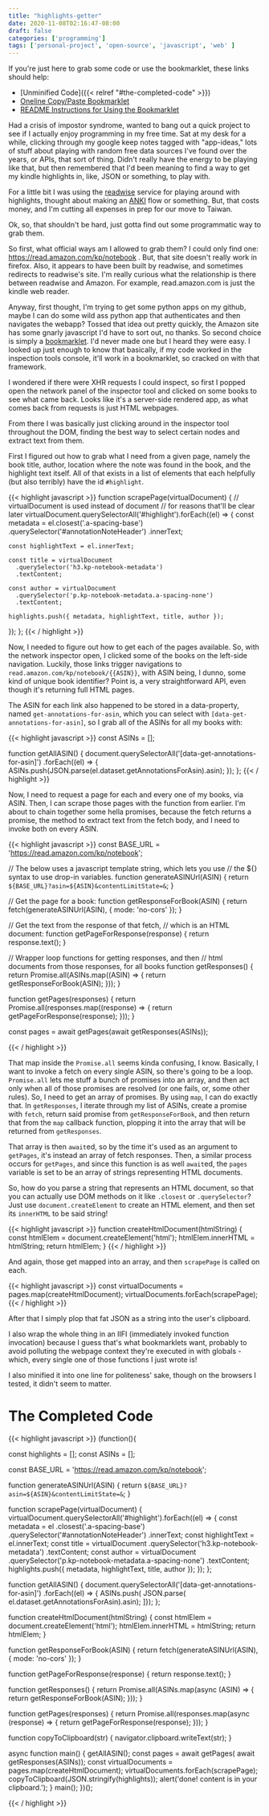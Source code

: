```yaml
---
title: "highlights-getter"
date: 2020-11-08T02:16:47-08:00
draft: false
categories: ['programming']
tags: ['personal-project', 'open-source', 'javascript', 'web' ]
---
```


If you're just here to grab some code or use the bookmarklet,
these links should help:

* [Unminified Code]({{< relref "#the-completed-code" >}})
* [Oneline Copy/Paste Bookmarklet](https://raw.githubusercontent.com/komali2/highlights-getter/v0.2/highlights-getter.min.js)
* [README Instructions for Using the Bookmarklet](https://github.com/komali2/highlights-getter/blob/v0.2/README.md)

Had a crisis of impostor syndrome, wanted to bang out a quick project to see if I actually
enjoy programming in my free time. Sat at my desk for a while, clicking through my
google keep notes tagged with "app-ideas," lots of stuff about playing with random free
data sources I've found over the years, or APIs, that sort of thing. Didn't really have
the energy to be playing like that, but then remembered that I'd been meaning to find a way
to get my kindle highlights in, like, JSON or something, to play with.

For a little bit I was using the [readwise](https://readwise.io/) service for playing around
with highlights, thought about making an [ANKI](https://apps.ankiweb.net/) flow or something.
But, that costs money, and I'm cutting all expenses in prep for our move to Taiwan.

Ok, so, that shouldn't be hard, just gotta find out some programmatic way to grab them.

So first, what official ways am I allowed to grab them? I could only find one:
https://read.amazon.com/kp/notebook . But, that site doesn't really work in firefox. Also,
it appears to have been built by readwise, and sometimes redirects to readwise's site. I'm
really curious what the relationship is there between readwise and Amazon. For example,
read.amazon.com is just the kindle web reader.

Anyway, first thought, I'm trying to get some python apps on my github, maybe I can
do some wild ass python app that authenticates and then navigates the webapp? Tossed that idea
out pretty quickly, the Amazon site has some gnarly javascript I'd have to sort out, no thanks.
So second choice is simply a [bookmarklet](https://en.wikipedia.org/wiki/Bookmarklet).
I'd never made one but I heard they were easy. I
looked up just enough to know that basically, if my code worked in the inspection tools console,
it'll work in a bookmarklet, so cracked on with that framework.

I wondered if there were XHR requests I could inspect, so first I popped open the network
panel of the inspector tool and clicked on some books to see what came back. Looks like it's
a server-side rendered app, as what comes back from requests is just HTML webpages.

From there I was basically just clicking around in the inspector tool throughout the DOM,
finding the best way to select certain nodes and extract text from them.

First I figured out how to grab what I need from a given page, namely the book title, author,
location where the note was found in the book, and the highlight text itself. All of that
exists in a list of elements that each helpfully (but also terribly) have the id `#highlight`.

{{< highlight javascript  >}}
function scrapePage(virtualDocument) {
  // virtualDocument is used instead of document
  // for reasons that'll be clear later
  virtualDocument.querySelectorAll('#highlight').forEach((el) => {
    const metadata = el.closest('.a-spacing-base')
      .querySelector('#annotationNoteHeader')
      .innerText;

    const highlightText = el.innerText;

    const title = virtualDocument
      .querySelector('h3.kp-notebook-metadata')
      .textContent;

    const author = virtualDocument
      .querySelector('p.kp-notebook-metadata.a-spacing-none')
      .textContent;

    highlights.push({ metadata, highlightText, title, author });
  });
};
{{< / highlight >}}

Now, I needed to figure out how to get each of the pages available. So, with the network
inspector open, I clicked some of the books on the left-side navigation. Luckily,
those links trigger navigations to `read.amazon.com/kp/notebook/{{ASIN}}`, with ASIN
being, I dunno, some kind of unique book identifier? Point is, a very straightforward API,
even though it's returning full HTML pages.

The ASIN for each link also happened to be stored in a data-property, named
`get-annotations-for-asin`, which you can select with `[data-get-annotations-for-asin]`, so
I grab all of the ASINs for all my books with:

{{< highlight javascript >}}
const ASINs = [];

function getAllASIN() {
  document.querySelectorAll('[data-get-annotations-for-asin]')
    .forEach((el) => {
      ASINs.push(JSON.parse(el.dataset.getAnnotationsForAsin).asin);
    });
};
{{< / highlight >}}

Now, I need to request a page for each and every one of my books, via ASIN. Then, I can
scrape those pages with the function from earlier. I'm about to chain together some hella
promises, because the fetch returns a promise, the method to extract text from the fetch
body, and I need to invoke both on every ASIN.


{{< highlight javascript >}}
const BASE_URL = 'https://read.amazon.com/kp/notebook';

// The below uses a javascript template string, which lets you use
// the ${} syntax to use drop-in variables.
function generateASINUrl(ASIN) {
  return `${BASE_URL}?asin=${ASIN}&contentLimitState=&`;
}

// Get the page for a book:
function getResponseForBook(ASIN) {
  return fetch(generateASINUrl(ASIN), { mode: 'no-cors' });
}

// Get the text from the response of that fetch,
// which is an HTML document:
function getPageForResponse(response) {
  return response.text();
}

// Wrapper loop functions for getting responses, and then
// html documents from those responses, for all books
function getResponses() {
  return Promise.all(ASINs.map((ASIN) => {
    return getResponseForBook(ASIN);
  }));
}

function getPages(responses) {
  return Promise.all(responses.map((response) => {
    return getPageForResponse(response);
  }));
}

const pages = await getPages(await getResponses(ASINs));

{{< / highlight >}}

That map inside the `Promise.all` seems kinda confusing, I know. Basically,
I want to invoke a fetch on every single ASIN, so there's going to be a loop.
`Promise.all` lets me stuff a bunch of promises into an array, and then act only
when all of those promises are resolved (or one fails, or, some other rules). So,
I need to get an array of promises. By using `map`, I can do exactly that. In
`getResponses`, I iterate through my list of ASINs, create a promise with `fetch`,
return said promise from `getResponseForBook`, and then return that from the `map`
callback function, plopping it into the array that will be returned from `getResponses`.

That array is then `await`ed, so by the time it's used as an argument to `getPages`, it's
instead an array of fetch responses. Then, a similar process occurs for `getPages`, and
since this function is as well `await`ed, the `pages` variable is set to be an array
of strings representing HTML documents.

So, how do you parse a string that represents an HTML document, so that you can actually
use DOM methods on it like `.closest` or `.querySelector`? Just use
`document.createElement` to create an HTML element, and then set its `innerHTML` to be said
string!

{{< highlight javascript >}}
function createHtmlDocument(htmlString) {
  const htmlElem = document.createElement('html');
  htmlElem.innerHTML = htmlString;
  return htmlElem;
}
{{< / highlight >}}

And again, those get mapped into an array, and then `scrapePage` is called on each.

{{< highlight javascript >}}
const virtualDocuments = pages.map(createHtmlDocument);
virtualDocuments.forEach(scrapePage);
{{< / highlight >}}

After that I simply plop that fat JSON as a string into the user's clipboard.

I also wrap the whole thing in an IIFI (immediately invoked function invocation) because
I guess that's what bookmarklets want, probably to avoid polluting the webpage context
they're executed in with globals - which, every single one of those functions I just wrote
is!

I also minified it into one line for politeness' sake, though on the browsers I tested,
it didn't seem to matter.

# The Completed Code

{{< highlight javascript >}}
(function(){

const highlights = [];
const ASINs = [];

const BASE_URL = 'https://read.amazon.com/kp/notebook';


function generateASINUrl(ASIN) {
  return `${BASE_URL}?asin=${ASIN}&contentLimitState=&`;
}

function scrapePage(virtualDocument) {
  virtualDocument.querySelectorAll('#highlight').forEach((el) => {
    const metadata = el
      .closest('.a-spacing-base')
      .querySelector('#annotationNoteHeader')
      .innerText;
    const highlightText = el.innerText;
    const title = virtualDocument
      .querySelector('h3.kp-notebook-metadata')
      .textContent;
    const author = virtualDocument
      .querySelector('p.kp-notebook-metadata.a-spacing-none')
      .textContent;
    highlights.push({ metadata, highlightText, title, author });
  });
};

function getAllASIN() {
  document.querySelectorAll('[data-get-annotations-for-asin]')
    .forEach((el) => {
      ASINs.push(
        JSON.parse(
          el.dataset.getAnnotationsForAsin).asin);
    ]});
};

function createHtmlDocument(htmlString) {
  const htmlElem = document.createElement('html');
  htmlElem.innerHTML = htmlString;
  return htmlElem;
}

function getResponseForBook(ASIN) {
  return fetch(generateASINUrl(ASIN), { mode: 'no-cors' });
}

function getPageForResponse(response) {
  return response.text();
}

function getResponses() {
  return Promise.all(ASINs.map(async (ASIN) => {
    return getResponseForBook(ASIN);
  }));
}

function getPages(responses) {
  return Promise.all(responses.map(async (response) => {
    return getPageForResponse(response);
  }));
}

function copyToClipboard(str) {
  navigator.clipboard.writeText(str);
}

async function main() {
  getAllASIN();
  const pages = await getPages( await getResponses(ASINs));
  const virtualDocuments = pages.map(createHtmlDocument);
  virtualDocuments.forEach(scrapePage);
  copyToClipboard(JSON.stringify(highlights));
  alert('done! content is in your clipboard.');
}
  main();
})();

{{< / highlight >}}
